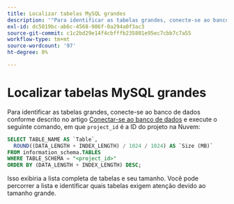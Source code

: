 ```yaml
---
title: Localizar tabelas MySQL grandes
description: '"Para identificar as tabelas grandes, conecte-se ao banco de dados conforme descrito no artigo [Connect to the database](https://devdocs.magento.com/cloud/project/project-conf-files_services-mysql.html#connect-to-the-database) e execute o seguinte comando, em que "project_id" é a ID do projeto na nuvem:"'
exl-id: dc5019bc-ab6c-4568-986f-0a294a0f3ac3
source-git-commit: c1c2bd29e14f4cbfffb235801e95ec7cbb7c7a55
workflow-type: tm+mt
source-wordcount: '97'
ht-degree: 0%

---
```


# Localizar tabelas MySQL grandes

Para identificar as tabelas grandes, conecte-se ao banco de dados conforme descrito no artigo [Conectar-se ao banco de dados](https://devdocs.magento.com/cloud/project/project-conf-files_services-mysql.html#connect-to-the-database) e execute o seguinte comando, em que `project_id` é a ID do projeto na Nuvem:

```sql
SELECT TABLE_NAME AS `Table`,
  ROUND((DATA_LENGTH + INDEX_LENGTH) / 1024 / 1024) AS `Size (MB)`
FROM information_schema.TABLES
WHERE TABLE_SCHEMA = "<project_id>"
ORDER BY (DATA_LENGTH + INDEX_LENGTH) DESC;
```

Isso exibiria a lista completa de tabelas e seu tamanho. Você pode percorrer a lista e identificar quais tabelas exigem atenção devido ao tamanho grande.
